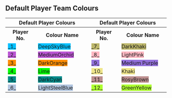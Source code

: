 ## Default Player Team Colours ##
<head>
<style>
.col1 {
    background-color: deepskyblue;
}
.col2 {
    background-color: mediumorchid;
}
.col3 {
    background-color: darkorange  ;
}
.col4 {
    background-color: lime;
}
.col5 {
    background-color: darkcyan;
}
.col6 {
    background-color: lightsteelblue;
}
.col7 {
    background-color: darkkhaki;
}
.col8 {
    background-color: lightpink;
}
.col9 {
    background-color: mediumpurple;
}
.col10 {
    background-color: khaki;
}
.col11 {
    background-color: rosybrown;
}
.col12 {
    background-color: greenyellow;
}
</style>
</head>
<body>
<table style="table-layout: fixed; width: 100.0%"; text-align: center;" >
    <tr>
      <th style="width: 25%" colspan="2">Default Player Colours</th>
      <th style="width: 25%" colspan="2">Default Player Colours</th></tr>
    <tr><th>Player No.</th><th>Colour Name</th>
        <th>Player No.</th><th>Colour Name</th></tr>
    <tr><td><span class="col1">_1_</span></td>
        <td><span class="col1">DeepSkyBlue</span></td>
        <td><span class="col7">_7_</span></td>
        <td><span class="col7">DarkKhaki</span></td>
    </tr>
    <tr>
        <td><span class="col2">_2_</span></td>
        <td><span class="col2">MediumOrchid</span></td>
        <td><span class="col8">_8_</span></td>
        <td><span class="col8">LightPink</span></td>
    </tr>
    <tr>
        <td><span class="col3">_3_</span></td>
        <td><span class="col3">DarkOrange</span></td>
        <td><span class="col9">_9_</span></td>
        <td><span class="col9">Medium Purple</span></td>
        </tr>
    <tr>
        <td><span class="col4">_4_</span></td>
        <td><span class="col4">Lime</span></td>
        <td><span class="col10">_10_</span></td>
        <td><span class="col10">Khaki</span></td>
        </tr>
    <tr>
        <td><span class="col5">_5_</span></td>
        <td><span class="col5">DarkCyan</span></td>
        <td><span class="col11">_11_</span></td>
        <td><span class="col11">RosyBrown</span></td>
        </tr>
    <tr>
        <td><span class="col6">_6_</span></td>
        <td><span class="col6">LightSteelBlue</span></td>
        <td><span class="col12">_12_</span></td>
        <td><span class="col12">GreenYellow</span></td>
        </tr>
</table>
</body>